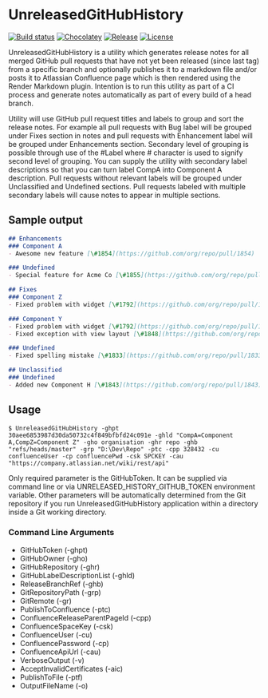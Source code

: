 # UnreleasedGitHubHistory

[![Build status](https://ci.appveyor.com/api/projects/status/github/jasminsehic/unreleasedgithubhistory?svg=true)](https://ci.appveyor.com/project/jasminsehic/unreleasedgithubhistory)
[![Chocolatey](https://img.shields.io/chocolatey/v/unreleasedgithubhistory.portable.svg)](https://chocolatey.org/packages/UnreleasedGitHubHistory.Portable)
[![Release](https://img.shields.io/github/release/jasminsehic/unreleasedgithubhistory.svg)]()
[![License](https://img.shields.io/github/license/jasminsehic/unreleasedgithubhistory.svg)]()

UnreleasedGitHubHistory is a utility which generates release notes for all merged GitHub pull requests that have not yet been released (since last tag) from a specific branch and optionally publishes it to a markdown file and/or posts it to Atlassian Confluence page which is then rendered using the Render Markdown plugin. Intention is to run this utility as part of a CI process and generate notes automatically as part of every build of a head branch.

Utility will use GitHub pull request titles and labels to group and sort the release notes. For example all pull requests with Bug label will be grouped under Fixes section in notes and pull requests with Enhancement label will be grouped under Enhancements section. Secondary level of grouping is possible through use of the #Label where # character is used to signify second level of grouping. You can supply the utility with secondary label descriptions so that you can turn label CompA into Component A description. Pull requests without relevant labels will be grouped under Unclassified and Undefined sections. Pull requests labeled with multiple secondary labels will cause notes to appear in multiple sections.

## Sample output

```markdown
## Enhancements
### Component A
- Awesome new feature [\#1854](https://github.com/org/repo/pull/1854)

### Undefined
- Special feature for Acme Co [\#1855](https://github.com/org/repo/pull/1855)

## Fixes
### Component Z
- Fixed problem with widget [\#1792](https://github.com/org/repo/pull/1792)

### Component Y
- Fixed problem with widget [\#1792](https://github.com/org/repo/pull/1792)
- Fixed exception with view layout [\#1848](https://github.com/org/repo/pull/1848)

### Undefined
- Fixed spelling mistake [\#1833](https://github.com/org/repo/pull/1833)

## Unclassified
### Undefined
- Added new Component H [\#1843](https://github.com/org/repo/pull/1843)
```
## Usage
```{r, engine='bash', count_lines}
$ UnreleasedGitHubHistory -ghpt 30aee6853987d30da50732c4f849bfbfd24c091e -ghld "CompA=Component A,CompZ=Component Z" -gho organisation -ghr repo -ghb "refs/heads/master" -grp "D:\Dev\Repo" -ptc -cpp 328432 -cu confluenceUser -cp confluencePwd -csk SPCKEY -cau "https://company.atlassian.net/wiki/rest/api"
```

Only required parameter is the GitHubToken. It can be supplied via command line or via UNRELEASED_HISTORY_GITHUB_TOKEN environment variable. Other parameters will be automatically determined from the Git repository if you run UnreleasedGitHubHistory application within a directory inside a Git working directory.

### Command Line Arguments
- GitHubToken (-ghpt)
- GitHubOwner (-gho)
- GitHubRepository (-ghr)
- GitHubLabelDescriptionList (-ghld)
- ReleaseBranchRef (-ghb)
- GitRepositoryPath (-grp)
- GitRemote (-gr)
- PublishToConfluence (-ptc)
- ConfluenceReleaseParentPageId (-cpp)
- ConfluenceSpaceKey (-csk)
- ConfluenceUser (-cu)
- ConfluencePassword (-cp)
- ConfluenceApiUrl (-cau)
- VerboseOutput (-v)
- AcceptInvalidCertificates (-aic)
- PublishToFile (-ptf)
- OutputFileName (-o)